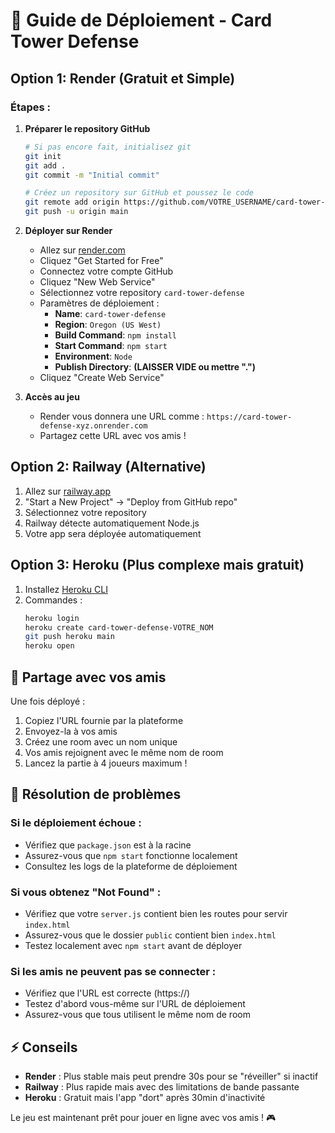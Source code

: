 # 🚀 Guide de Déploiement - Card Tower Defense

## Option 1: Render (Gratuit et Simple)

### Étapes :

1. **Préparer le repository GitHub**
   ```bash
   # Si pas encore fait, initialisez git
   git init
   git add .
   git commit -m "Initial commit"
   
   # Créez un repository sur GitHub et poussez le code
   git remote add origin https://github.com/VOTRE_USERNAME/card-tower-defense.git
   git push -u origin main
   ```

2. **Déployer sur Render**
   - Allez sur [render.com](https://render.com)
   - Cliquez "Get Started for Free"
   - Connectez votre compte GitHub
   - Cliquez "New Web Service"
   - Sélectionnez votre repository `card-tower-defense`
   - Paramètres de déploiement :
     * **Name**: `card-tower-defense`
     * **Region**: `Oregon (US West)`
     * **Build Command**: `npm install`
     * **Start Command**: `npm start`
     * **Environment**: `Node`
     * **Publish Directory**: **(LAISSER VIDE ou mettre ".")**
   - Cliquez "Create Web Service"

3. **Accès au jeu**
   - Render vous donnera une URL comme : `https://card-tower-defense-xyz.onrender.com`
   - Partagez cette URL avec vos amis !

## Option 2: Railway (Alternative)

1. Allez sur [railway.app](https://railway.app)
2. "Start a New Project" → "Deploy from GitHub repo"
3. Sélectionnez votre repository
4. Railway détecte automatiquement Node.js
5. Votre app sera déployée automatiquement

## Option 3: Heroku (Plus complexe mais gratuit)

1. Installez [Heroku CLI](https://devcenter.heroku.com/articles/heroku-cli)
2. Commandes :
   ```bash
   heroku login
   heroku create card-tower-defense-VOTRE_NOM
   git push heroku main
   heroku open
   ```

## 📱 Partage avec vos amis

Une fois déployé :
1. Copiez l'URL fournie par la plateforme
2. Envoyez-la à vos amis
3. Créez une room avec un nom unique
4. Vos amis rejoignent avec le même nom de room
5. Lancez la partie à 4 joueurs maximum !

## 🔧 Résolution de problèmes

### Si le déploiement échoue :
- Vérifiez que `package.json` est à la racine
- Assurez-vous que `npm start` fonctionne localement
- Consultez les logs de la plateforme de déploiement

### Si vous obtenez "Not Found" :
- Vérifiez que votre `server.js` contient bien les routes pour servir `index.html`
- Assurez-vous que le dossier `public` contient bien `index.html`
- Testez localement avec `npm start` avant de déployer

### Si les amis ne peuvent pas se connecter :
- Vérifiez que l'URL est correcte (https://)
- Testez d'abord vous-même sur l'URL de déploiement
- Assurez-vous que tous utilisent le même nom de room

## ⚡ Conseils

- **Render** : Plus stable mais peut prendre 30s pour se "réveiller" si inactif
- **Railway** : Plus rapide mais avec des limitations de bande passante
- **Heroku** : Gratuit mais l'app "dort" après 30min d'inactivité

Le jeu est maintenant prêt pour jouer en ligne avec vos amis ! 🎮
